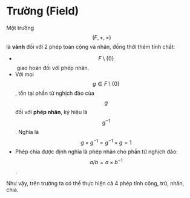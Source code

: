 # Trường (Field)

Một trường $$(F, +, \times)$$ là **vành** đối với 2 phép toán cộng và nhân, đồng thời thêm tính chất:

* $$F \setminus \{0\}$$​ giao hoán đối với phép nhân.
* Với mọi $$g \in F\setminus\{0\}$$, tồn tại phần tử nghịch đảo của $$g$$ đối với **phép nhân**, ký hiệu là $$g^{-1}$$. Nghĩa là $$g \times g^{-1} = g^{-1} \times g = 1$$
* Phép chia được định nghĩa là phép nhân cho phần tử nghịch đảo: $$a / b = a \times b^{-1}$$.

Như vậy, trên trường ta có thể thực hiện cả 4 phép tính cộng, trừ, nhân, chia.
